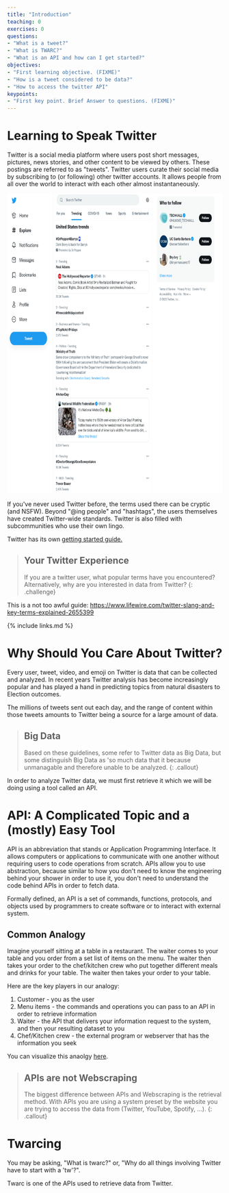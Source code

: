 ```yaml
---
title: "Introduction"
teaching: 0
exercises: 0
questions:
- "What is a tweet?"
- "What is TWARC?"
- "What is an API and how can I get started?"
objectives:
- "First learning objective. (FIXME)"
- "How is a tweet considered to be data?"
- "How to access the twitter API"
keypoints:
- "First key point. Brief Answer to questions. (FIXME)"
---
```


# Learning to Speak Twitter

Twitter is a social media platform where users post short messages, pictures, news stories, and other content to be viewed by others. These postings are referred to as "tweets". Twitter users curate their social media by subscribing to (or following) other twitter accounts. It allows people from all over the world to interact with each other almost instantaneously.

<img src="../fig/twitter.png" alt="Twitter Explore Page" width = "600" height = "700"/>

If you've never used Twitter before, the terms used there can be cryptic (and NSFW). Beyond "@ing people" and "hashtags", the users themselves have created Twitter-wide standards. Twitter is also filled with subcommunities who use their own lingo.

Twitter has its own <a href="https://help.twitter.com/en/resources/twitter-guide/twitter-101/speak-the-language-of-twitter-twitter-help">getting started guide.</a>

> ## Your Twitter Experience
> If you are a twitter user, what popular terms have you encountered?
> Alternatively, why are you interested in data from Twitter?
{: .challenge}

This is a not too awful guide:
https://www.lifewire.com/twitter-slang-and-key-terms-explained-2655399

{% include links.md %}

# Why Should You Care About Twitter?

Every user, tweet, video, and emoji on Twitter is data that can be collected and analyzed. In recent years Twitter analysis has become increasingly popular and has played a hand in predicting topics from natural disasters to Election outcomes.

The millions of tweets sent out each day, and the range of content within those tweets amounts to Twitter being a source for a large amount of data.

> ## Big Data
>  Based on these guidelines, some refer to Twitter data as Big Data, but some distinguish Big Data as 'so much data that it because unmanagable and therefore unable
>  to be analyzed.
{: .callout}

In order to analyze Twitter data, we must first retrieve it which we will be doing using a tool called an API.

# API: A Complicated Topic and a (mostly) Easy Tool

API is an abbreviation that stands or Application Programming Interface. It allows computers or applications to communicate with one another without requiring users to code operations from scratch. APIs allow you to use abstraction, because similar to how you don't need to know the engineering behind your shower in order to use it, you don't need to understand the code behind APIs in order to fetch data.

Formally defined, an API is a set of commands, functions, protocols, and objects used by programmers to create software or to interact with external system.

## Common Analogy

Imagine yourself sitting at a table in a restaurant. The waiter comes to your table and you order from a set list of items on the menu. The waiter then takes your order to the chef/kitchen crew who put together different meals and drinks for your table. The waiter then takes your order to your table.

Here are the key players in our analogy:
1. Customer - you as the user
2. Menu items - the commands and operations you can pass to an API in order to retrieve information
3. Waiter - the API that delivers your information request to the system, and then your resulting dataset to you
4. Chef/Kitchen crew - the external program or webserver that has the information you seek

You can visualize this anaolgy <a href="(https://www.mulesoft.com/resources/api/what-is-an-api)">here</a>.

> ## APIs are not Webscraping
> The biggest difference between APIs and Webscraping is the retrieval method. With APIs you are using a system preset by the website you are trying to access the data
> from (Twitter, YouTube, Spotify, ...).
{: .callout}


# Twarcing

You may be asking, "What is twarc?" or, "Why do all things involving Twitter have to start with a 'tw'?".

Twarc is one of the APIs used to retrieve data from Twitter.
